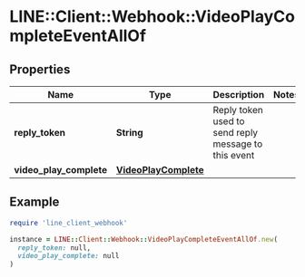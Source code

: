 # LINE::Client::Webhook::VideoPlayCompleteEventAllOf

## Properties

| Name | Type | Description | Notes |
| ---- | ---- | ----------- | ----- |
| **reply_token** | **String** | Reply token used to send reply message to this event |  |
| **video_play_complete** | [**VideoPlayComplete**](VideoPlayComplete.md) |  |  |

## Example

```ruby
require 'line_client_webhook'

instance = LINE::Client::Webhook::VideoPlayCompleteEventAllOf.new(
  reply_token: null,
  video_play_complete: null
)
```

